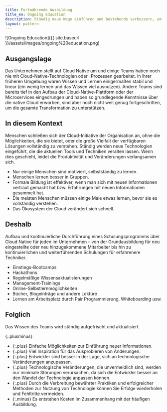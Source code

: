 ```yaml
---
title: Fortwährende Ausbildung
title_en: Ongoing Education
description: Ständig neue Wege einführen und bestehende verbessern, um Teams dabei zu unterstützen, ihr Wissen und ihre Fähigkeiten in der Cloud kontinuierlich weiterzuentwickeln.
layout: pattern
---
```


![Ongoing Education]({{ site.baseurl }}/assets/images/ongoing%20education.png)

## Ausgangslage

Das Unternehmen stellt auf Cloud Native um und einige Teams haben noch nie mit Cloud-Native-Technologien oder -Prozessen gearbeitet.
In ihrer früheren Umgebung waren Wissen und Lernen einigermaßen stabil und linear (ein wenig lernen und das Wissen viel ausnutzen).
Andere Teams sind bereits tief in den Aufbau der Cloud-Native-Plattform oder der Microservices eingedrungen und haben so grundlegende Kenntnisse über die native Cloud erworben, sind aber noch nicht weit genug fortgeschritten, um die gesamte Transformation zu unterstützen.

## In diesem Kontext

Menschen schließen sich der Cloud-Initiative der Organisation an, ohne die Möglichkeiten, die sie bietet, oder die große Vielfalt der verfügbaren Lösungen vollständig zu verstehen.
Ständig werden neue Technologien eingeführt, die die aktuellen Tools und Techniken veralten lassen.
Wenn dies geschieht, leidet die Produktivität und Veränderungen verlangsamen sich.

* Nur einige Menschen sind motiviert, selbstständig zu lernen.
* Menschen lernen besser in Gruppen.
* Formale Bildung ist effektiver, wenn man sich mit neuen Informationen vertraut gemacht hat bzw. Erfahrungen mit neuen Informationen gesammelt hat.
* Die meisten Menschen müssen einige Male etwas lernen, bevor sie es vollständig verstehen.
* Das Ökosystem der Cloud verändert sich schnell.

## Deshalb

Aufbau und kontinuierliche Durchführung eines Schulungsprogramms über Cloud Native für jeden im Unternehmen &ndash; von der Grundausbildung für neu eingestellte oder neu hinzugekommene Mitarbeiter bis hin zu kontinuierlichen und weiterführenden Schulungen für erfahrenere Techniker.

* Einstiegs-Bootcamps
* Hackathons
* Regelmäßige Wissensaktualisierungen
* Management-Trainings
* Online-Selbstlernmöglichkeiten
* Bücher, Blogeinträge und andere Lektüre
* Lernen am Arbeitsplatz durch Pair Programmierung, Whiteboarding usw.

## Folglich

Das Wissen des Teams wird ständig aufgefrischt und aktualisiert.

{:.plusminus}
- {:.plus} Einfache Möglichkeiten zur Einführung neuer Informationen.
- {:.plus} Viel Inspiration für das Ausprobieren von Änderungen.
- {:.plus} Entwickler sind besser in der Lage, sich an technologische Veränderungen anzupassen.
- {:.plus} Technologische Veränderungen, die unvermeidlich sind, werden nur minimale Störungen verursachen, da sich die Entwickler besser an den Wandel der Technologie anpassen können.
- {:.plus} Durch die Verbreitung bewährter Praktiken und erfolgreicher Methoden zur Nutzung von Technologie können Sie Erfolge wiederholen und Fehltritte vermeiden.
- {:.minus} Es entstehen Kosten im Zusammenhang mit der häufigen Ausbildung.
